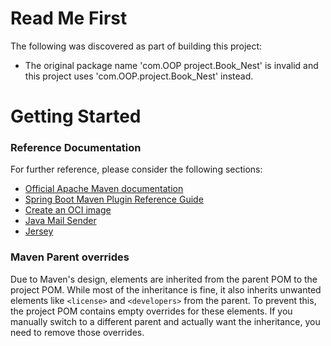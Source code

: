 # Read Me First
The following was discovered as part of building this project:

* The original package name 'com.OOP project.Book_Nest' is invalid and this project uses 'com.OOP.project.Book_Nest' instead.

# Getting Started

### Reference Documentation
For further reference, please consider the following sections:

* [Official Apache Maven documentation](https://maven.apache.org/guides/index.html)
* [Spring Boot Maven Plugin Reference Guide](https://docs.spring.io/spring-boot/docs/3.2.11/maven-plugin/reference/html/)
* [Create an OCI image](https://docs.spring.io/spring-boot/docs/3.2.11/maven-plugin/reference/html/#build-image)
* [Java Mail Sender](https://docs.spring.io/spring-boot/3.2.11/reference/io/email.html)
* [Jersey](https://docs.spring.io/spring-boot/3.2.11/reference/web/servlet.html#web.servlet.jersey)

### Maven Parent overrides

Due to Maven's design, elements are inherited from the parent POM to the project POM.
While most of the inheritance is fine, it also inherits unwanted elements like `<license>` and `<developers>` from the parent.
To prevent this, the project POM contains empty overrides for these elements.
If you manually switch to a different parent and actually want the inheritance, you need to remove those overrides.

